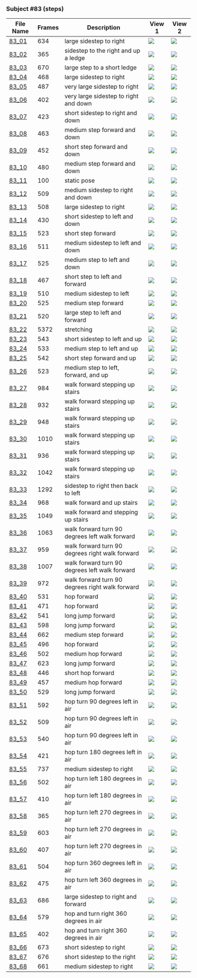### Subject #83 (steps)
|File Name|Frames|Description|View 1|View 2|
|-|-|-|-|-|
|[83_01](https://github.com/Shriinivas/cmubvh/raw/main/Sequence-081-085/83/Data/83_01.zip)|634|large sidestep to right|<img src="https://github.com/Shriinivas/cmubvhgifs/blob/main/Sequence-081-085/83/83_01_0.gif"/>|<img src="https://github.com/Shriinivas/cmubvhgifs/blob/main/Sequence-081-085/83/83_01_1.gif"/>|
|[83_02](https://github.com/Shriinivas/cmubvh/raw/main/Sequence-081-085/83/Data/83_02.zip)|365|sidestep to the right and up a ledge|<img src="https://github.com/Shriinivas/cmubvhgifs/blob/main/Sequence-081-085/83/83_02_0.gif"/>|<img src="https://github.com/Shriinivas/cmubvhgifs/blob/main/Sequence-081-085/83/83_02_1.gif"/>|
|[83_03](https://github.com/Shriinivas/cmubvh/raw/main/Sequence-081-085/83/Data/83_03.zip)|670|large step to a short ledge|<img src="https://github.com/Shriinivas/cmubvhgifs/blob/main/Sequence-081-085/83/83_03_0.gif"/>|<img src="https://github.com/Shriinivas/cmubvhgifs/blob/main/Sequence-081-085/83/83_03_1.gif"/>|
|[83_04](https://github.com/Shriinivas/cmubvh/raw/main/Sequence-081-085/83/Data/83_04.zip)|468|large sidestep to right|<img src="https://github.com/Shriinivas/cmubvhgifs/blob/main/Sequence-081-085/83/83_04_0.gif"/>|<img src="https://github.com/Shriinivas/cmubvhgifs/blob/main/Sequence-081-085/83/83_04_1.gif"/>|
|[83_05](https://github.com/Shriinivas/cmubvh/raw/main/Sequence-081-085/83/Data/83_05.zip)|487|very large sidestep to right|<img src="https://github.com/Shriinivas/cmubvhgifs/blob/main/Sequence-081-085/83/83_05_0.gif"/>|<img src="https://github.com/Shriinivas/cmubvhgifs/blob/main/Sequence-081-085/83/83_05_1.gif"/>|
|[83_06](https://github.com/Shriinivas/cmubvh/raw/main/Sequence-081-085/83/Data/83_06.zip)|402|very large sidestep to right and down|<img src="https://github.com/Shriinivas/cmubvhgifs/blob/main/Sequence-081-085/83/83_06_0.gif"/>|<img src="https://github.com/Shriinivas/cmubvhgifs/blob/main/Sequence-081-085/83/83_06_1.gif"/>|
|[83_07](https://github.com/Shriinivas/cmubvh/raw/main/Sequence-081-085/83/Data/83_07.zip)|423|short sidestep to right and down|<img src="https://github.com/Shriinivas/cmubvhgifs/blob/main/Sequence-081-085/83/83_07_0.gif"/>|<img src="https://github.com/Shriinivas/cmubvhgifs/blob/main/Sequence-081-085/83/83_07_1.gif"/>|
|[83_08](https://github.com/Shriinivas/cmubvh/raw/main/Sequence-081-085/83/Data/83_08.zip)|463|medium step forward and down|<img src="https://github.com/Shriinivas/cmubvhgifs/blob/main/Sequence-081-085/83/83_08_0.gif"/>|<img src="https://github.com/Shriinivas/cmubvhgifs/blob/main/Sequence-081-085/83/83_08_1.gif"/>|
|[83_09](https://github.com/Shriinivas/cmubvh/raw/main/Sequence-081-085/83/Data/83_09.zip)|452|short step forward and down|<img src="https://github.com/Shriinivas/cmubvhgifs/blob/main/Sequence-081-085/83/83_09_0.gif"/>|<img src="https://github.com/Shriinivas/cmubvhgifs/blob/main/Sequence-081-085/83/83_09_1.gif"/>|
|[83_10](https://github.com/Shriinivas/cmubvh/raw/main/Sequence-081-085/83/Data/83_10.zip)|480|medium step forward and down|<img src="https://github.com/Shriinivas/cmubvhgifs/blob/main/Sequence-081-085/83/83_10_0.gif"/>|<img src="https://github.com/Shriinivas/cmubvhgifs/blob/main/Sequence-081-085/83/83_10_1.gif"/>|
|[83_11](https://github.com/Shriinivas/cmubvh/raw/main/Sequence-081-085/83/Data/83_11.zip)|100|static pose|<img src="https://github.com/Shriinivas/cmubvhgifs/blob/main/Sequence-081-085/83/83_11_0.gif"/>|<img src="https://github.com/Shriinivas/cmubvhgifs/blob/main/Sequence-081-085/83/83_11_1.gif"/>|
|[83_12](https://github.com/Shriinivas/cmubvh/raw/main/Sequence-081-085/83/Data/83_12.zip)|509|medium sidestep to right and down|<img src="https://github.com/Shriinivas/cmubvhgifs/blob/main/Sequence-081-085/83/83_12_0.gif"/>|<img src="https://github.com/Shriinivas/cmubvhgifs/blob/main/Sequence-081-085/83/83_12_1.gif"/>|
|[83_13](https://github.com/Shriinivas/cmubvh/raw/main/Sequence-081-085/83/Data/83_13.zip)|508|large sidestep to right|<img src="https://github.com/Shriinivas/cmubvhgifs/blob/main/Sequence-081-085/83/83_13_0.gif"/>|<img src="https://github.com/Shriinivas/cmubvhgifs/blob/main/Sequence-081-085/83/83_13_1.gif"/>|
|[83_14](https://github.com/Shriinivas/cmubvh/raw/main/Sequence-081-085/83/Data/83_14.zip)|430|short sidestep to left and down|<img src="https://github.com/Shriinivas/cmubvhgifs/blob/main/Sequence-081-085/83/83_14_0.gif"/>|<img src="https://github.com/Shriinivas/cmubvhgifs/blob/main/Sequence-081-085/83/83_14_1.gif"/>|
|[83_15](https://github.com/Shriinivas/cmubvh/raw/main/Sequence-081-085/83/Data/83_15.zip)|523|short step forward|<img src="https://github.com/Shriinivas/cmubvhgifs/blob/main/Sequence-081-085/83/83_15_0.gif"/>|<img src="https://github.com/Shriinivas/cmubvhgifs/blob/main/Sequence-081-085/83/83_15_1.gif"/>|
|[83_16](https://github.com/Shriinivas/cmubvh/raw/main/Sequence-081-085/83/Data/83_16.zip)|511|medium sidestep to left and down|<img src="https://github.com/Shriinivas/cmubvhgifs/blob/main/Sequence-081-085/83/83_16_0.gif"/>|<img src="https://github.com/Shriinivas/cmubvhgifs/blob/main/Sequence-081-085/83/83_16_1.gif"/>|
|[83_17](https://github.com/Shriinivas/cmubvh/raw/main/Sequence-081-085/83/Data/83_17.zip)|525|medium step to left and down|<img src="https://github.com/Shriinivas/cmubvhgifs/blob/main/Sequence-081-085/83/83_17_0.gif"/>|<img src="https://github.com/Shriinivas/cmubvhgifs/blob/main/Sequence-081-085/83/83_17_1.gif"/>|
|[83_18](https://github.com/Shriinivas/cmubvh/raw/main/Sequence-081-085/83/Data/83_18.zip)|467|short step to left and forward|<img src="https://github.com/Shriinivas/cmubvhgifs/blob/main/Sequence-081-085/83/83_18_0.gif"/>|<img src="https://github.com/Shriinivas/cmubvhgifs/blob/main/Sequence-081-085/83/83_18_1.gif"/>|
|[83_19](https://github.com/Shriinivas/cmubvh/raw/main/Sequence-081-085/83/Data/83_19.zip)|510|medium sidestep to left|<img src="https://github.com/Shriinivas/cmubvhgifs/blob/main/Sequence-081-085/83/83_19_0.gif"/>|<img src="https://github.com/Shriinivas/cmubvhgifs/blob/main/Sequence-081-085/83/83_19_1.gif"/>|
|[83_20](https://github.com/Shriinivas/cmubvh/raw/main/Sequence-081-085/83/Data/83_20.zip)|525|medium step forward|<img src="https://github.com/Shriinivas/cmubvhgifs/blob/main/Sequence-081-085/83/83_20_0.gif"/>|<img src="https://github.com/Shriinivas/cmubvhgifs/blob/main/Sequence-081-085/83/83_20_1.gif"/>|
|[83_21](https://github.com/Shriinivas/cmubvh/raw/main/Sequence-081-085/83/Data/83_21.zip)|520|large step to left and forward|<img src="https://github.com/Shriinivas/cmubvhgifs/blob/main/Sequence-081-085/83/83_21_0.gif"/>|<img src="https://github.com/Shriinivas/cmubvhgifs/blob/main/Sequence-081-085/83/83_21_1.gif"/>|
|[83_22](https://github.com/Shriinivas/cmubvh/raw/main/Sequence-081-085/83/Data/83_22.zip)|5372|stretching|<img src="https://github.com/Shriinivas/cmubvhgifs/blob/main/Sequence-081-085/83/83_22_0.gif"/>|<img src="https://github.com/Shriinivas/cmubvhgifs/blob/main/Sequence-081-085/83/83_22_1.gif"/>|
|[83_23](https://github.com/Shriinivas/cmubvh/raw/main/Sequence-081-085/83/Data/83_23.zip)|543|short sidestep to left and up|<img src="https://github.com/Shriinivas/cmubvhgifs/blob/main/Sequence-081-085/83/83_23_0.gif"/>|<img src="https://github.com/Shriinivas/cmubvhgifs/blob/main/Sequence-081-085/83/83_23_1.gif"/>|
|[83_24](https://github.com/Shriinivas/cmubvh/raw/main/Sequence-081-085/83/Data/83_24.zip)|533|medium step to left and up|<img src="https://github.com/Shriinivas/cmubvhgifs/blob/main/Sequence-081-085/83/83_24_0.gif"/>|<img src="https://github.com/Shriinivas/cmubvhgifs/blob/main/Sequence-081-085/83/83_24_1.gif"/>|
|[83_25](https://github.com/Shriinivas/cmubvh/raw/main/Sequence-081-085/83/Data/83_25.zip)|542|short step forward and up|<img src="https://github.com/Shriinivas/cmubvhgifs/blob/main/Sequence-081-085/83/83_25_0.gif"/>|<img src="https://github.com/Shriinivas/cmubvhgifs/blob/main/Sequence-081-085/83/83_25_1.gif"/>|
|[83_26](https://github.com/Shriinivas/cmubvh/raw/main/Sequence-081-085/83/Data/83_26.zip)|523|medium step to left, forward, and up|<img src="https://github.com/Shriinivas/cmubvhgifs/blob/main/Sequence-081-085/83/83_26_0.gif"/>|<img src="https://github.com/Shriinivas/cmubvhgifs/blob/main/Sequence-081-085/83/83_26_1.gif"/>|
|[83_27](https://github.com/Shriinivas/cmubvh/raw/main/Sequence-081-085/83/Data/83_27.zip)|984|walk forward stepping up stairs|<img src="https://github.com/Shriinivas/cmubvhgifs/blob/main/Sequence-081-085/83/83_27_0.gif"/>|<img src="https://github.com/Shriinivas/cmubvhgifs/blob/main/Sequence-081-085/83/83_27_1.gif"/>|
|[83_28](https://github.com/Shriinivas/cmubvh/raw/main/Sequence-081-085/83/Data/83_28.zip)|932|walk forward stepping up stairs|<img src="https://github.com/Shriinivas/cmubvhgifs/blob/main/Sequence-081-085/83/83_28_0.gif"/>|<img src="https://github.com/Shriinivas/cmubvhgifs/blob/main/Sequence-081-085/83/83_28_1.gif"/>|
|[83_29](https://github.com/Shriinivas/cmubvh/raw/main/Sequence-081-085/83/Data/83_29.zip)|948|walk forward stepping up stairs|<img src="https://github.com/Shriinivas/cmubvhgifs/blob/main/Sequence-081-085/83/83_29_0.gif"/>|<img src="https://github.com/Shriinivas/cmubvhgifs/blob/main/Sequence-081-085/83/83_29_1.gif"/>|
|[83_30](https://github.com/Shriinivas/cmubvh/raw/main/Sequence-081-085/83/Data/83_30.zip)|1010|walk forward stepping up stairs|<img src="https://github.com/Shriinivas/cmubvhgifs/blob/main/Sequence-081-085/83/83_30_0.gif"/>|<img src="https://github.com/Shriinivas/cmubvhgifs/blob/main/Sequence-081-085/83/83_30_1.gif"/>|
|[83_31](https://github.com/Shriinivas/cmubvh/raw/main/Sequence-081-085/83/Data/83_31.zip)|936|walk forward stepping up stairs|<img src="https://github.com/Shriinivas/cmubvhgifs/blob/main/Sequence-081-085/83/83_31_0.gif"/>|<img src="https://github.com/Shriinivas/cmubvhgifs/blob/main/Sequence-081-085/83/83_31_1.gif"/>|
|[83_32](https://github.com/Shriinivas/cmubvh/raw/main/Sequence-081-085/83/Data/83_32.zip)|1042|walk forward stepping up stairs|<img src="https://github.com/Shriinivas/cmubvhgifs/blob/main/Sequence-081-085/83/83_32_0.gif"/>|<img src="https://github.com/Shriinivas/cmubvhgifs/blob/main/Sequence-081-085/83/83_32_1.gif"/>|
|[83_33](https://github.com/Shriinivas/cmubvh/raw/main/Sequence-081-085/83/Data/83_33.zip)|1292|sidestep to right then back to left|<img src="https://github.com/Shriinivas/cmubvhgifs/blob/main/Sequence-081-085/83/83_33_0.gif"/>|<img src="https://github.com/Shriinivas/cmubvhgifs/blob/main/Sequence-081-085/83/83_33_1.gif"/>|
|[83_34](https://github.com/Shriinivas/cmubvh/raw/main/Sequence-081-085/83/Data/83_34.zip)|968|walk forward and up stairs|<img src="https://github.com/Shriinivas/cmubvhgifs/blob/main/Sequence-081-085/83/83_34_0.gif"/>|<img src="https://github.com/Shriinivas/cmubvhgifs/blob/main/Sequence-081-085/83/83_34_1.gif"/>|
|[83_35](https://github.com/Shriinivas/cmubvh/raw/main/Sequence-081-085/83/Data/83_35.zip)|1049|walk forward and stepping up stairs|<img src="https://github.com/Shriinivas/cmubvhgifs/blob/main/Sequence-081-085/83/83_35_0.gif"/>|<img src="https://github.com/Shriinivas/cmubvhgifs/blob/main/Sequence-081-085/83/83_35_1.gif"/>|
|[83_36](https://github.com/Shriinivas/cmubvh/raw/main/Sequence-081-085/83/Data/83_36.zip)|1063|walk forward turn 90 degrees left walk forward|<img src="https://github.com/Shriinivas/cmubvhgifs/blob/main/Sequence-081-085/83/83_36_0.gif"/>|<img src="https://github.com/Shriinivas/cmubvhgifs/blob/main/Sequence-081-085/83/83_36_1.gif"/>|
|[83_37](https://github.com/Shriinivas/cmubvh/raw/main/Sequence-081-085/83/Data/83_37.zip)|959|walk forward turn 90 degrees right walk forward|<img src="https://github.com/Shriinivas/cmubvhgifs/blob/main/Sequence-081-085/83/83_37_0.gif"/>|<img src="https://github.com/Shriinivas/cmubvhgifs/blob/main/Sequence-081-085/83/83_37_1.gif"/>|
|[83_38](https://github.com/Shriinivas/cmubvh/raw/main/Sequence-081-085/83/Data/83_38.zip)|1007|walk forward turn 90 degrees left walk forward|<img src="https://github.com/Shriinivas/cmubvhgifs/blob/main/Sequence-081-085/83/83_38_0.gif"/>|<img src="https://github.com/Shriinivas/cmubvhgifs/blob/main/Sequence-081-085/83/83_38_1.gif"/>|
|[83_39](https://github.com/Shriinivas/cmubvh/raw/main/Sequence-081-085/83/Data/83_39.zip)|972|walk forward turn 90 degrees right walk forward|<img src="https://github.com/Shriinivas/cmubvhgifs/blob/main/Sequence-081-085/83/83_39_0.gif"/>|<img src="https://github.com/Shriinivas/cmubvhgifs/blob/main/Sequence-081-085/83/83_39_1.gif"/>|
|[83_40](https://github.com/Shriinivas/cmubvh/raw/main/Sequence-081-085/83/Data/83_40.zip)|531|hop forward|<img src="https://github.com/Shriinivas/cmubvhgifs/blob/main/Sequence-081-085/83/83_40_0.gif"/>|<img src="https://github.com/Shriinivas/cmubvhgifs/blob/main/Sequence-081-085/83/83_40_1.gif"/>|
|[83_41](https://github.com/Shriinivas/cmubvh/raw/main/Sequence-081-085/83/Data/83_41.zip)|471|hop forward|<img src="https://github.com/Shriinivas/cmubvhgifs/blob/main/Sequence-081-085/83/83_41_0.gif"/>|<img src="https://github.com/Shriinivas/cmubvhgifs/blob/main/Sequence-081-085/83/83_41_1.gif"/>|
|[83_42](https://github.com/Shriinivas/cmubvh/raw/main/Sequence-081-085/83/Data/83_42.zip)|541|long jump forward|<img src="https://github.com/Shriinivas/cmubvhgifs/blob/main/Sequence-081-085/83/83_42_0.gif"/>|<img src="https://github.com/Shriinivas/cmubvhgifs/blob/main/Sequence-081-085/83/83_42_1.gif"/>|
|[83_43](https://github.com/Shriinivas/cmubvh/raw/main/Sequence-081-085/83/Data/83_43.zip)|598|long jump forward|<img src="https://github.com/Shriinivas/cmubvhgifs/blob/main/Sequence-081-085/83/83_43_0.gif"/>|<img src="https://github.com/Shriinivas/cmubvhgifs/blob/main/Sequence-081-085/83/83_43_1.gif"/>|
|[83_44](https://github.com/Shriinivas/cmubvh/raw/main/Sequence-081-085/83/Data/83_44.zip)|662|medium step forward|<img src="https://github.com/Shriinivas/cmubvhgifs/blob/main/Sequence-081-085/83/83_44_0.gif"/>|<img src="https://github.com/Shriinivas/cmubvhgifs/blob/main/Sequence-081-085/83/83_44_1.gif"/>|
|[83_45](https://github.com/Shriinivas/cmubvh/raw/main/Sequence-081-085/83/Data/83_45.zip)|496|hop forward|<img src="https://github.com/Shriinivas/cmubvhgifs/blob/main/Sequence-081-085/83/83_45_0.gif"/>|<img src="https://github.com/Shriinivas/cmubvhgifs/blob/main/Sequence-081-085/83/83_45_1.gif"/>|
|[83_46](https://github.com/Shriinivas/cmubvh/raw/main/Sequence-081-085/83/Data/83_46.zip)|502|medium hop forward|<img src="https://github.com/Shriinivas/cmubvhgifs/blob/main/Sequence-081-085/83/83_46_0.gif"/>|<img src="https://github.com/Shriinivas/cmubvhgifs/blob/main/Sequence-081-085/83/83_46_1.gif"/>|
|[83_47](https://github.com/Shriinivas/cmubvh/raw/main/Sequence-081-085/83/Data/83_47.zip)|623|long jump forward|<img src="https://github.com/Shriinivas/cmubvhgifs/blob/main/Sequence-081-085/83/83_47_0.gif"/>|<img src="https://github.com/Shriinivas/cmubvhgifs/blob/main/Sequence-081-085/83/83_47_1.gif"/>|
|[83_48](https://github.com/Shriinivas/cmubvh/raw/main/Sequence-081-085/83/Data/83_48.zip)|446|short hop forward|<img src="https://github.com/Shriinivas/cmubvhgifs/blob/main/Sequence-081-085/83/83_48_0.gif"/>|<img src="https://github.com/Shriinivas/cmubvhgifs/blob/main/Sequence-081-085/83/83_48_1.gif"/>|
|[83_49](https://github.com/Shriinivas/cmubvh/raw/main/Sequence-081-085/83/Data/83_49.zip)|457|medium hop forward|<img src="https://github.com/Shriinivas/cmubvhgifs/blob/main/Sequence-081-085/83/83_49_0.gif"/>|<img src="https://github.com/Shriinivas/cmubvhgifs/blob/main/Sequence-081-085/83/83_49_1.gif"/>|
|[83_50](https://github.com/Shriinivas/cmubvh/raw/main/Sequence-081-085/83/Data/83_50.zip)|529|long jump forward|<img src="https://github.com/Shriinivas/cmubvhgifs/blob/main/Sequence-081-085/83/83_50_0.gif"/>|<img src="https://github.com/Shriinivas/cmubvhgifs/blob/main/Sequence-081-085/83/83_50_1.gif"/>|
|[83_51](https://github.com/Shriinivas/cmubvh/raw/main/Sequence-081-085/83/Data/83_51.zip)|592|hop turn 90 degrees left in air|<img src="https://github.com/Shriinivas/cmubvhgifs/blob/main/Sequence-081-085/83/83_51_0.gif"/>|<img src="https://github.com/Shriinivas/cmubvhgifs/blob/main/Sequence-081-085/83/83_51_1.gif"/>|
|[83_52](https://github.com/Shriinivas/cmubvh/raw/main/Sequence-081-085/83/Data/83_52.zip)|509|hop turn 90 degrees left in air|<img src="https://github.com/Shriinivas/cmubvhgifs/blob/main/Sequence-081-085/83/83_52_0.gif"/>|<img src="https://github.com/Shriinivas/cmubvhgifs/blob/main/Sequence-081-085/83/83_52_1.gif"/>|
|[83_53](https://github.com/Shriinivas/cmubvh/raw/main/Sequence-081-085/83/Data/83_53.zip)|540|hop turn 90 degrees left in air|<img src="https://github.com/Shriinivas/cmubvhgifs/blob/main/Sequence-081-085/83/83_53_0.gif"/>|<img src="https://github.com/Shriinivas/cmubvhgifs/blob/main/Sequence-081-085/83/83_53_1.gif"/>|
|[83_54](https://github.com/Shriinivas/cmubvh/raw/main/Sequence-081-085/83/Data/83_54.zip)|421|hop turn 180 degrees left in air|<img src="https://github.com/Shriinivas/cmubvhgifs/blob/main/Sequence-081-085/83/83_54_0.gif"/>|<img src="https://github.com/Shriinivas/cmubvhgifs/blob/main/Sequence-081-085/83/83_54_1.gif"/>|
|[83_55](https://github.com/Shriinivas/cmubvh/raw/main/Sequence-081-085/83/Data/83_55.zip)|737|medium sidestep to right|<img src="https://github.com/Shriinivas/cmubvhgifs/blob/main/Sequence-081-085/83/83_55_0.gif"/>|<img src="https://github.com/Shriinivas/cmubvhgifs/blob/main/Sequence-081-085/83/83_55_1.gif"/>|
|[83_56](https://github.com/Shriinivas/cmubvh/raw/main/Sequence-081-085/83/Data/83_56.zip)|502|hop turn left 180 degrees in air|<img src="https://github.com/Shriinivas/cmubvhgifs/blob/main/Sequence-081-085/83/83_56_0.gif"/>|<img src="https://github.com/Shriinivas/cmubvhgifs/blob/main/Sequence-081-085/83/83_56_1.gif"/>|
|[83_57](https://github.com/Shriinivas/cmubvh/raw/main/Sequence-081-085/83/Data/83_57.zip)|410|hop turn left 180 degrees in air|<img src="https://github.com/Shriinivas/cmubvhgifs/blob/main/Sequence-081-085/83/83_57_0.gif"/>|<img src="https://github.com/Shriinivas/cmubvhgifs/blob/main/Sequence-081-085/83/83_57_1.gif"/>|
|[83_58](https://github.com/Shriinivas/cmubvh/raw/main/Sequence-081-085/83/Data/83_58.zip)|365|hop turn left 270 degrees in air|<img src="https://github.com/Shriinivas/cmubvhgifs/blob/main/Sequence-081-085/83/83_58_0.gif"/>|<img src="https://github.com/Shriinivas/cmubvhgifs/blob/main/Sequence-081-085/83/83_58_1.gif"/>|
|[83_59](https://github.com/Shriinivas/cmubvh/raw/main/Sequence-081-085/83/Data/83_59.zip)|603|hop turn left 270 degrees in air|<img src="https://github.com/Shriinivas/cmubvhgifs/blob/main/Sequence-081-085/83/83_59_0.gif"/>|<img src="https://github.com/Shriinivas/cmubvhgifs/blob/main/Sequence-081-085/83/83_59_1.gif"/>|
|[83_60](https://github.com/Shriinivas/cmubvh/raw/main/Sequence-081-085/83/Data/83_60.zip)|407|hop turn left 270 degrees in air|<img src="https://github.com/Shriinivas/cmubvhgifs/blob/main/Sequence-081-085/83/83_60_0.gif"/>|<img src="https://github.com/Shriinivas/cmubvhgifs/blob/main/Sequence-081-085/83/83_60_1.gif"/>|
|[83_61](https://github.com/Shriinivas/cmubvh/raw/main/Sequence-081-085/83/Data/83_61.zip)|504|hop turn 360 degrees left in air|<img src="https://github.com/Shriinivas/cmubvhgifs/blob/main/Sequence-081-085/83/83_61_0.gif"/>|<img src="https://github.com/Shriinivas/cmubvhgifs/blob/main/Sequence-081-085/83/83_61_1.gif"/>|
|[83_62](https://github.com/Shriinivas/cmubvh/raw/main/Sequence-081-085/83/Data/83_62.zip)|475|hop turn left 360 degrees in air|<img src="https://github.com/Shriinivas/cmubvhgifs/blob/main/Sequence-081-085/83/83_62_0.gif"/>|<img src="https://github.com/Shriinivas/cmubvhgifs/blob/main/Sequence-081-085/83/83_62_1.gif"/>|
|[83_63](https://github.com/Shriinivas/cmubvh/raw/main/Sequence-081-085/83/Data/83_63.zip)|686|large sidestep to right and forward|<img src="https://github.com/Shriinivas/cmubvhgifs/blob/main/Sequence-081-085/83/83_63_0.gif"/>|<img src="https://github.com/Shriinivas/cmubvhgifs/blob/main/Sequence-081-085/83/83_63_1.gif"/>|
|[83_64](https://github.com/Shriinivas/cmubvh/raw/main/Sequence-081-085/83/Data/83_64.zip)|579|hop and turn right 360 degrees in air|<img src="https://github.com/Shriinivas/cmubvhgifs/blob/main/Sequence-081-085/83/83_64_0.gif"/>|<img src="https://github.com/Shriinivas/cmubvhgifs/blob/main/Sequence-081-085/83/83_64_1.gif"/>|
|[83_65](https://github.com/Shriinivas/cmubvh/raw/main/Sequence-081-085/83/Data/83_65.zip)|402|hop and turn right 360 degrees in air|<img src="https://github.com/Shriinivas/cmubvhgifs/blob/main/Sequence-081-085/83/83_65_0.gif"/>|<img src="https://github.com/Shriinivas/cmubvhgifs/blob/main/Sequence-081-085/83/83_65_1.gif"/>|
|[83_66](https://github.com/Shriinivas/cmubvh/raw/main/Sequence-081-085/83/Data/83_66.zip)|673|short sidestep to right|<img src="https://github.com/Shriinivas/cmubvhgifs/blob/main/Sequence-081-085/83/83_66_0.gif"/>|<img src="https://github.com/Shriinivas/cmubvhgifs/blob/main/Sequence-081-085/83/83_66_1.gif"/>|
|[83_67](https://github.com/Shriinivas/cmubvh/raw/main/Sequence-081-085/83/Data/83_67.zip)|676|short sidestep to the right|<img src="https://github.com/Shriinivas/cmubvhgifs/blob/main/Sequence-081-085/83/83_67_0.gif"/>|<img src="https://github.com/Shriinivas/cmubvhgifs/blob/main/Sequence-081-085/83/83_67_1.gif"/>|
|[83_68](https://github.com/Shriinivas/cmubvh/raw/main/Sequence-081-085/83/Data/83_68.zip)|661|medium sidestep to right|<img src="https://github.com/Shriinivas/cmubvhgifs/blob/main/Sequence-081-085/83/83_68_0.gif"/>|<img src="https://github.com/Shriinivas/cmubvhgifs/blob/main/Sequence-081-085/83/83_68_1.gif"/>|

